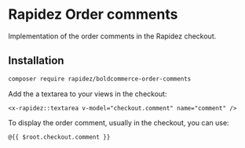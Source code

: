# Rapidez Order comments
Implementation of the order comments in the Rapidez checkout.

## Installation
```bash
composer require rapidez/boldcommerce-order-comments
```

Add the a textarea to your views in the checkout:
```blade
<x-rapidez::textarea v-model="checkout.comment" name="comment" />
```

To display the order comment, usually in the checkout, you can use:
```blade
@{{ $root.checkout.comment }}
```
